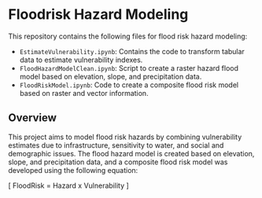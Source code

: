
# Floodrisk Hazard Modeling

This repository contains the following files for flood risk hazard modeling:

- `EstimateVulnerability.ipynb`: Contains the code to transform tabular data to estimate vulnerability indexes.
- `FloodHazardModelClean.ipynb`: Script to create a raster hazard flood model based on elevation, slope, and precipitation data.
- `FloodRiskModel.ipynb`: Code to create a composite flood risk model based on raster and vector information.

## Overview

This project aims to model flood risk hazards by combining vulnerability estimates due to infrastructure, sensitivity to water, and social and demographic issues. The flood hazard model is created based on elevation, slope, and precipitation data, and a composite flood risk model was developed using the following equation:

\[ FloodRisk = Hazard x Vulnerability ]


